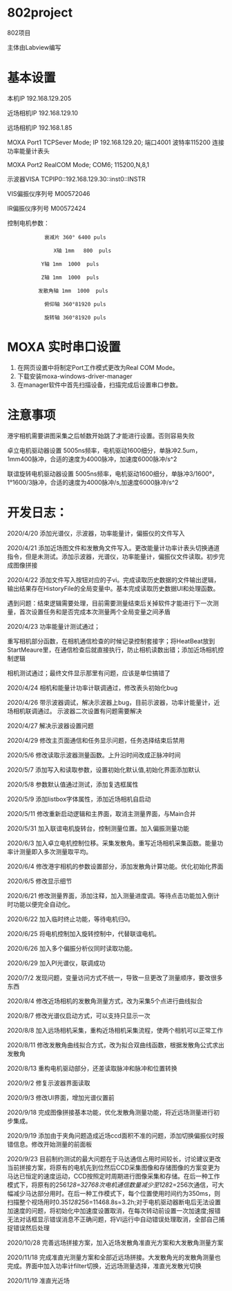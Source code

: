 ﻿# 802project
802项目

主体由Labview编写

# 基本设置
本机IP 192.168.129.205

近场相机IP 192.168.129.10

远场相机IP 192.168.1.85

MOXA Port1 TCPSever Mode; IP 192.168.129.20; 端口4001 波特率115200 连接功率能量计表头

MOXA Port2 RealCOM Mode;  COM6; 115200,N,8,1

示波器VISA TCPIP0::192.168.129.30::inst0::INSTR

VIS偏振仪序列号 M00572046

IR偏振仪序列号  M00572424

控制电机参数：

                衰减片 360° 6400 puls

                   X轴 1mm   800  puls

	           Y轴 1mm  1000  puls

	           Z轴 1mm  1000  puls

              发散角轴 1mm  1000  puls

                俯仰轴 360°81920 puls

                旋转轴 360°81920 puls


# MOXA 实时串口设置
1. 在网页设置中将制定Port工作模式更改为Real COM Mode。
2. 下载安装moxa-windows-driver-manager
3. 在manager软件中首先扫描设备，扫描完成后设置串口参数。

# 注意事项
港宇相机需要讲图采集之后帧数开始跳了才能进行设置。否则容易失败

卓立电机驱动器设置 5005ns频率，电机驱动1600细分，单脉冲2.5um，1mm400脉冲，合适的速度为4000脉冲，加速度6000脉冲/s^2

联谊旋转电机驱动器设置 5005ns频率，电机驱动1600细分，单脉冲3/1600°，1°1600/3脉冲，合适的速度为4000脉冲/s,加速度6000脉冲/s^2
# 开发日志：

2020/4/20 添加光谱仪，示波器，功率能量计，偏振仪的文件写入

2020/4/21 添加近场图文件和发散角文件写入。更改能量计功率计表头切换通道指令，但是未测试。添加示波器，光谱仪，功率能量计，偏振仪文件读取。初步完成图像拼接

2020/4/22 添加文件写入按钮对应的子vi。完成读取历史数据的文件输出逻辑，输出结果存在HistoryFile的全局变量中。基本完成读取历史数据UI和处理函数。

遇到问题：结束逻辑需要处理，目前需要测量结束后关掉软件才能进行下一次测量，首次设置任务和是否完成本次测量两个全局变量之间矛盾

2020/4/23 功率能量计测试通过；

重写相机部分函数，在相机通信检查的时候记录控制套接字；将HeatBeat放到StartMeaure里，在通信检查后就直接执行，防止相机读数出错；添加近场相机控制逻辑

相机测试通过；最终文件显示那里有问题，应该是单位搞错了

2020/4/24 相机和能量计功率计联调通过，修改表头初始化bug

2020/4/26 带示波器调试，解决示波器上bug，目前示波器，功率计能量计，近场相机联调通过。
示波器二次设置有问题需要解决

2020/4/27 解决示波器设置问题

2020/4/29 修改主页面通信和任务显示问题，任务选择结束后禁用

2020/5/6 修改读取示波器测量函数。上升沿时间改成正脉冲时间

2020/5/7 添加写入和读取参数，设置初始化默认值,初始化界面添加默认

2020/5/8 参数默认值通过测试，添加复选框属性

2020/5/9 添加listbox字体属性，添加近场相机自启动

2020/5/11 修改重新启动逻辑和主界面，取消主测量界面，与Main合并

2020/5/31 加入联谊电机旋转台，控制测量位置。加入偏振测量功能


2020/6/3 加入卓立电机控制位移。采集发散角。重写近场相机采集函数。能量功率计测量即入多次测量取平均。

2020/6/4 修改港宇相机的参数设置部分，添加发散角计算功能。优化初始化界面

2020/6/5 修改显示细节

2020/6/21 修改测量界面，添加注释，加入测量进度调。等待点击功能加入倒计时功能以便完全自动化。

2020/6/22 加入临时终止功能，等待电机归0。

2020/6/25 将电机控制加入旋转控制中，代替联谊电机。

2020/6/26 加入多个偏振分析仪同时读取功能。

2020/6/29 加入PI光谱仪，联调成功

2020/7/2 发现问题，变量访问方式不统一，导致一旦更改了测量顺序，要改很多东西

2020/8/4 修改近场相机的发散角测量方式，改为采集5个点进行曲线拟合

2020/8/7 修改光谱仪启动方式，可以支持只显示一次

2020/8/8 加入远场相机采集，重构近场相机采集流程，使两个相机可以正常工作

2020/8/11 修改发散角曲线拟合方式，改为拟合双曲线函数，根据发散角公式求出发散角

2020/8/13 重构电机驱动部分，还差读取脉冲和脉冲和位置转换

2020/9/2  修复示波器界面读取

2020/9/3  修改UI界面，增加光谱仪置前

2020/9/18 完成图像拼接基本功能，优化发散角测量功能，将近远场测量进行初步集成。

2020/9/19 添加由于夹角问题造成近场ccd面积不准的问题，添加切换偏振仪时报错信息。修改开始测量的前面板

2020/9/23 目前制约测试的最大问题在于马达通信占用时间较长，讨论建议更改当前拼接方案，将原有的电机先到位然后CCD采集图像和存储图像的方案变更为马达已恒定的速度运动，CCD按照定时周期进行图像采集和存储。在后一种工作模式下，将原有的256*128=32768次电机通信数量减少至128*2=256次通信，可大幅减少马达部分用时。在后一种工作模式下，每个位置使用时间约为350ms，则扫描整个视场用时0.35*128*256=11468.8s=3.2h;对于电机驱动器断电后无法设置加速度的问题，将初始化中加速度设置取消，在每次转动前设置一次加速度;报错无法对话框显示错误消息不正确问题，将VI运行中自动错误处理取消，全部自己捕捉错误然后处理

2020/10/28 完善远场拼接方案，加入近场发散角准直光方案和大发散角测量方案

2020/11/18 完成准直光测量方案和全部近远场拼接。大发散角光的发散角测量也完成。界面中加入功率计filter切换，近远场测量选择，准直光发散光切换

2020/11/19 准直光近场